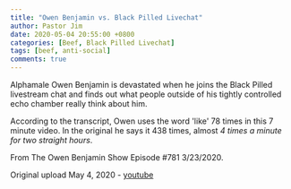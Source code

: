 ```yaml
---
title: "Owen Benjamin vs. Black Pilled Livechat"
author: Pastor Jim
date: 2020-05-04 20:55:00 +0800
categories: [Beef, Black Pilled Livechat]
tags: [beef, anti-social]
comments: true
---
```


Alphamale Owen Benjamin is devastated when he joins the Black Pilled livestream chat and finds out what people outside of his tightly controlled echo chamber really think about him.

According to the transcript, Owen uses the word 'like' 78 times in this 7 minute video. In the original he says it 438 times, almost *4 times a minute for two straight hours*.

From The Owen Benjamin Show Episode #781 3/23/2020.



Original upload May 4, 2020 - [youtube](https://youtu.be/_Zg0sKfQ7sY)

